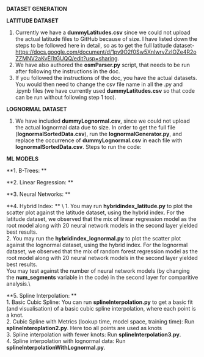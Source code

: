 **DATASET GENERATION**

**LATITUDE DATASET**
1. Currently we have a **dummyLatitudes.csv** since we could not upload the actual latitude files to GitHub because of size. I have listed down the steps to be followed here in detail, so as to get the full latitude dataset- https://docs.google.com/document/d/1pv9O2f0Sw5XnlwrvZzIOZe4R2oZZMNV2aKvEl1tGUQQ/edit?usp=sharing.
2. We have also authored the **osmParser.py** script, that needs to be run after following the instructions in the doc.
3. If you followed the instructions of the doc, you have the actual datasets. You would then need to change the csv file name in all the .py and .ipynb files (we have currently used **dummyLatitudes.csv** so that code can be run without following step 1 too).

**LOGNORMAL DATASET**
1. We have included **dummyLognormal.csv**, since we could not upload the actual lognormal data due to size. In order to get the full file (**lognormalSortedData.csv**), run the **lognormalGenerator.py**, and replace the occurrence of **dummyLognormal.csv** in each file with **lognormalSortedData.csv**.
Steps to run the code:

**ML MODELS**


**1. B-Trees: **

**2. Linear Regression: **

**3. Neural Networks: **

**4. Hybrid Index: ** \ 
    1. You may run **hybridindex_latitude.py** to plot the scatter plot against the latitude dataset, using the hybrid index. For the latitude dataset, we observed that the mix of linear regression model as the root model along with 20 neural network models in the second layer yielded best results.\
    2. You may run the **hybridindex_lognormal.py** to plot the scatter plot against the lognormal dataset, using the hybrid index. For the lognormal dataset, we observed that the mix of random forest regression model as the root model along with 20 neural network models in the second layer yielded best results.\
    You may test against the number of neural network models (by changing the **num_segments** variable in the code) in the second layer for comparitive analysis.\
    

**5. Spline Interpolation: **    \
    1. Basic Cubic Spline: You can run **splineInterpolation.py** to get a basic fit (and visualisation) of a basic cubic spline interpolation, where each point is a knot. \
    2. Cubic Spline with Metrics (lookup time, model space, training time): Run **splineInteroplation2.py**. Here too all points are used as knots \
    3. Spline interpolation with fewer knots: Run **splineInterpolation3.py**. \
    4. Spline interpolation with lognormal data: Run **splineInterpolationWithLognormal.py**.
